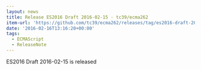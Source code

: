 ```yaml
---
layout: news
title: Release ES2016 Draft 2016-02-15 · tc39/ecma262
item-url: 'https://github.com/tc39/ecma262/releases/tag/es2016-draft-20160215'
date: '2016-02-16T13:16:20+00:00'
tags:
  - ECMAScript
  - ReleaseNote
---
```

ES2016 Draft 2016-02-15 is released
